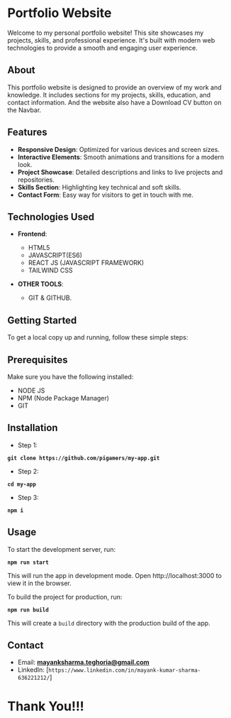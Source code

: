 # Portfolio Website

Welcome to my personal portfolio website! This site showcases my projects, skills, and professional experience. It's built with modern web technologies to provide a smooth and engaging user experience.

## About

This portfolio website is designed to provide an overview of my work and knowledge. It includes sections for my projects, skills, education, and contact information. And the website also have a Download CV button on the Navbar.

## Features

- **Responsive Design**: Optimized for various devices and screen sizes.
- **Interactive Elements**: Smooth animations and transitions for a modern look.
- **Project Showcase**: Detailed descriptions and links to live projects and repositories.
- **Skills Section**: Highlighting key technical and soft skills.
- **Contact Form**: Easy way for visitors to get in touch with me.

## Technologies Used

- **Frontend**:
  - HTML5
  - JAVASCRIPT(ES6)
  - REACT JS (JAVASCRIPT FRAMEWORK)
  - TAILWIND CSS

- **OTHER TOOLS**:
  - GIT & GITHUB.
 

## Getting Started

To get a local copy up and running, follow these simple steps:

## Prerequisites

Make sure you have the following installed:

- NODE JS
- NPM (Node Package Manager)
- GIT

## Installation

- Step 1:
  
**`git clone https://github.com/pigamers/my-app.git`**

- Step 2:

**`cd my-app`**

- Step 3:

**`npm i`**

## Usage

To start the development server, run:

**`npm run start`**

This will run the app in development mode. Open http://localhost:3000 to view it in the browser.

To build the project for production, run:

**`npm run build`**

This will create a `build` directory with the production build of the app.

## Contact

- Email:  **mayanksharma.teghoria@gmail.com**
- LinkedIn: [`https://www.linkedin.com/in/mayank-kumar-sharma-636221212/`]  

# Thank You!!!
